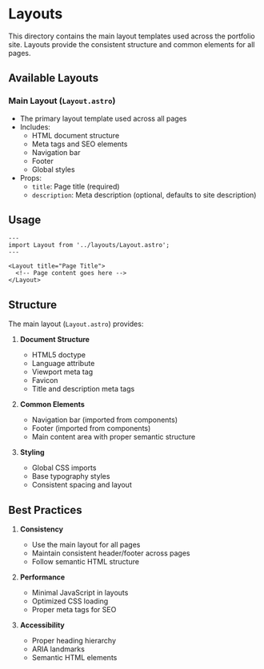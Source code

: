 # Layouts

This directory contains the main layout templates used across the portfolio site. Layouts provide the consistent structure and common elements for all pages.

## Available Layouts

### Main Layout (`Layout.astro`)

- The primary layout template used across all pages
- Includes:
  - HTML document structure
  - Meta tags and SEO elements
  - Navigation bar
  - Footer
  - Global styles
- Props:
  - `title`: Page title (required)
  - `description`: Meta description (optional, defaults to site description)

## Usage

```astro
---
import Layout from '../layouts/Layout.astro';
---

<Layout title="Page Title">
  <!-- Page content goes here -->
</Layout>
```

## Structure

The main layout (`Layout.astro`) provides:

1. **Document Structure**

   - HTML5 doctype
   - Language attribute
   - Viewport meta tag
   - Favicon
   - Title and description meta tags

2. **Common Elements**

   - Navigation bar (imported from components)
   - Footer (imported from components)
   - Main content area with proper semantic structure

3. **Styling**
   - Global CSS imports
   - Base typography styles
   - Consistent spacing and layout

## Best Practices

1. **Consistency**

   - Use the main layout for all pages
   - Maintain consistent header/footer across pages
   - Follow semantic HTML structure

2. **Performance**

   - Minimal JavaScript in layouts
   - Optimized CSS loading
   - Proper meta tags for SEO

3. **Accessibility**
   - Proper heading hierarchy
   - ARIA landmarks
   - Semantic HTML elements
